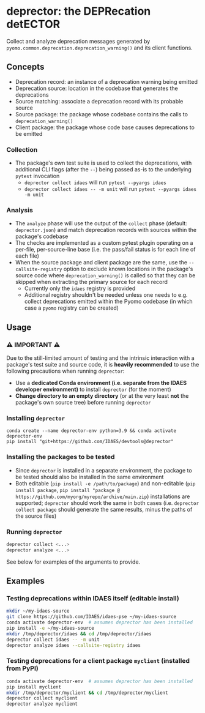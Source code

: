 # deprector: the DEPRecation detECTOR

Collect and analyze deprecation messages generated by `pyomo.common.deprecation.deprecation_warning()` and its client functions.

## Concepts

- Deprecation record: an instance of a deprecation warning being emitted
- Deprecation source: location in the codebase that generates the deprecations
- Source matching: associate a deprecation record with its probable source
- Source package: the package whose codebase contains the calls to `deprecation_warning()`
- Client package: the package whose code base causes deprecations to be emitted

### Collection

- The package's own test suite is used to collect the deprecations, with additional CLI flags (after the `--`) being passed as-is to the underlying `pytest` invocation
  - `deprector collect idaes` will run `pytest --pyargs idaes`
  - `deprector collect idaes -- -m unit` will run `pytest --pyargs idaes -m unit`

### Analysis

- The `analyze` phase will use the output of the `collect` phase (default: `deprector.json`) and match deprecation records with sources within the package's codebase
- The checks are implemented as a custom pytest plugin operating on a per-file, per-source-line base (i.e. the pass/fail status is for each line of each file)
- When the source package and client package are the same, use the `--callsite-registry` option to exclude known locations in the package's source code where `deprecation_warning()` is called so that they can be skipped when extracting the primary source for each record
  - Currently only the `idaes` registry is provided
  - Additional registry shouldn't be needed unless one needs to e.g. collect deprecations emitted within the Pyomo codebase (in which case a `pyomo` registry can be created)

## Usage

### :warning: IMPORTANT :warning:

 Due to the still-limited amount of testing and the intrinsic interaction with a package's test suite and source code, it is **heavily recommended** to use the following precautions when running `deprector`:

- Use a **dedicated Conda environment (i.e. separate from the IDAES developer environment)** to install `deprector` (for the moment)
- **Change directory to an empty directory** (or at the very least **not** the package's own source tree) before running `deprector`

### Installing `deprector`

```console
conda create --name deprector-env python=3.9 && conda activate deprector-env
pip install "git+https://github.com/IDAES/devtools@deprector"
```

### Installing the packages to be tested

- Since `deprector` is installed in a separate environment, the package to be tested should also be installed in the same environment
- Both editable (`pip install -e /path/to/package`) and non-editable (`pip install package`, `pip install "package @ https://github.com/myorg/myrepo/archive/main.zip`) installations are supported; `deprector` should work the same in both cases (i.e. `deprector collect package` should generate the same results, minus the paths of the source files)

### Running `deprector`

```sh
deprector collect <...>
deprector analyze <...>
```

See below for examples of the arguments to provide.

## Examples

### Testing deprecations within IDAES itself (editable install)

```sh
mkdir ~/my-idaes-source
git clone https://github.com/IDAES/idaes-pse ~/my-idaes-source
conda activate deprector-env  # assumes deprector has been installed
pip install -e ~/my-idaes-source
mkdir /tmp/deprector/idaes && cd /tmp/deprector/idaes
deprector collect idaes -- -m unit
deprector analyze idaes --callsite-registry idaes
```

### Testing deprecations for a client package `myclient` (installed from PyPI)

```sh
conda activate deprector-env  # assumes deprector has been installed
pip install myclient
mkdir /tmp/deprector/myclient && cd /tmp/deprector/myclient
deprector collect myclient
deprector analyze myclient
```
